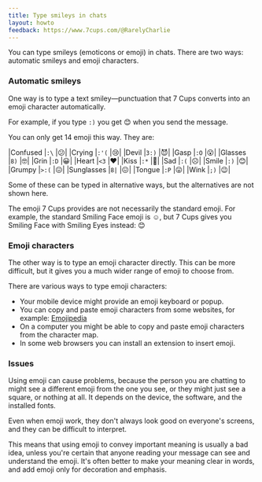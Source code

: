 ```yaml
---
title: Type smileys in chats
layout: howto
feedback: https://www.7cups.com/@RarelyCharlie
---
```

You can type smileys (emoticons or emoji) in chats. There are two ways: automatic smileys and emoji characters.

### Automatic smileys
One way is to type a text smiley—punctuation that 7 Cups converts into an emoji character automatically.

For example, if you type `:)` you get 😊 when you send the message.

You can only get 14 emoji this way. They are:

|Confused   |`:\`  |😕|
|Crying     |`:'(` |😢|
|Devil      |`3:)` |😈|
|Gasp       |`:O`  |😮|
|Glasses    |`8)`  |🤓|
|Grin       |`:D`  |😀|
|Heart      |`<3`  |❤️|
|Kiss       |`:*`  |💋|
|Sad        |`:(`  |☹️|
|Smile      |`:)`  |😊|
|Grumpy     |`>:(` |😖|
|Sunglasses |`8|`  |😖|
|Tongue     |`:P`  |😛|
|Wink       |`;)`  |😉|

Some of these can be typed in alternative ways, but the alternatives are not shown here.

The emoji 7 Cups provides are not necessarily the standard emoji. For example, the standard Smiling Face emoji is ☺, but 7 Cups gives you Smiling Face with Smiling Eyes instead: 😊

### Emoji characters
The other way is to type an emoji character directly. This can be more difficult, but it gives you a much wider range of emoji to choose from.

There are various ways to type emoji characters:

- Your mobile device might provide an emoji keyboard or popup.
- You can copy and paste emoji characters from some websites, for example: [Emojipedia](https://emojipedia.org/)
- On a computer you might be able to copy and paste emoji characters from the character map.
- In some web browsers you can install an extension to insert emoji.

### Issues
Using emoji can cause problems, because the person you are chatting to might see a different emoji from the one you see, or they might just see a square, or nothing at all. It depends on the device, the software, and the installed fonts.

Even when emoji work, they don't always look good on everyone's screens, and they can be difficult to interpret.

This means that using emoji to convey important meaning is usually a bad idea, unless you're certain that anyone reading your message can see and understand the emoji. It's often better to make your meaning clear in words, and add emoji only for decoration and emphasis.
